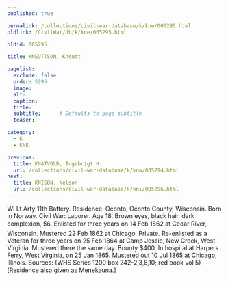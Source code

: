 ```yaml
---
published: true

permalink: /collections/civil-war-database/k/kne/005295.html
oldlink: /CivilWar/db/k/kne/005295.html

oldid: 005295

title: KNEUTTSON, Kneutt

pagelist:
  exclude: false
  order: 5295
  image: 
  alt:
  caption:
  title:
  subtitle:      # Defaults to page subtitle
  teaser:

category: 
  - K 
  - KNE

previous:
  title: KNATVOLD, Ingebrigt H.
  url: /collections/civil-war-database/k/kna/005294.html  
next:
  title: KNISON, Nelson
  url: /collections/civil-war-database/k/kni/005296.html   
---
```

WI Lt Arty 11th Battery. Residence: Oconto, Oconto County, Wisconsin. Born in Norway. Civil War: Laborer. Age 18. Brown eyes, black hair, dark complexion, 5&#146;6&#148;. Enlisted for three years on 14 Feb 1862 at Cedar River, Wisconsin. Mustered 22 Feb 1862 at Chicago. Private. Re-enlisted as a Veteran for three years on 25 Feb 1864 at Camp Jessie, New Creek, West Virginia. Mustered there the same day. Bounty $400. In hospital at Harpers Ferry, West Virginia, on 25 Jan 1865. Mustered out 10 Jul 1865 at Chicago, Illinois. Sources: (WHS Series 1200 box 242-2,3,8,10; red book vol 5) [Residence also given as &#147;Menekauna&#148;.]